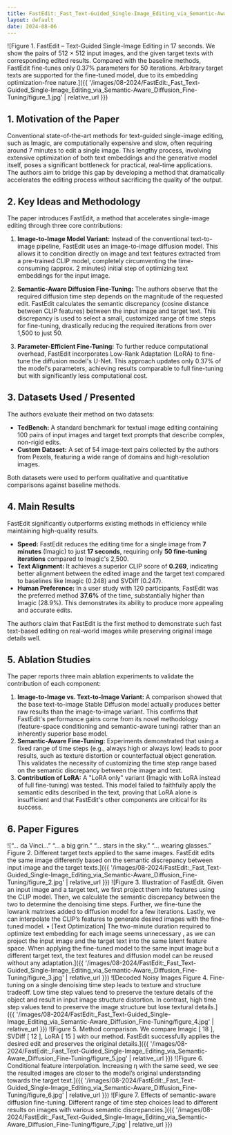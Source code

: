 ```yaml
---
title: FastEdit:_Fast_Text-Guided_Single-Image_Editing_via_Semantic-Aware_Diffusion_Fine-Tuning
layout: default
date: 2024-08-06
---
```

![Figure 1. FastEdit – Text-Guided Single-Image Editing in 17 seconds. We show the pairs of 512 × 512 input images, and the given target texts with corresponding edited results. Compared with the baseline methods, FastEdit fine-tunes only 0.37% parameters for 50 iterations. Arbitrary target texts are supported for the fine-tuned model, due to its embedding optimization-free nature.]({{ '/images/08-2024/FastEdit:_Fast_Text-Guided_Single-Image_Editing_via_Semantic-Aware_Diffusion_Fine-Tuning/figure_1.jpg' | relative_url }})
## 1. Motivation of the Paper
Conventional state-of-the-art methods for text-guided single-image editing, such as Imagic, are computationally expensive and slow, often requiring around 7 minutes to edit a single image. This lengthy process, involving extensive optimization of both text embeddings and the generative model itself, poses a significant bottleneck for practical, real-time applications. The authors aim to bridge this gap by developing a method that dramatically accelerates the editing process without sacrificing the quality of the output.

## 2. Key Ideas and Methodology
The paper introduces FastEdit, a method that accelerates single-image editing through three core contributions:

1.  **Image-to-Image Model Variant:** Instead of the conventional text-to-image pipeline, FastEdit uses an image-to-image diffusion model. This allows it to condition directly on image and text features extracted from a pre-trained CLIP model, completely circumventing the time-consuming (approx. 2 minutes) initial step of optimizing text embeddings for the input image.

2.  **Semantic-Aware Diffusion Fine-Tuning:** The authors observe that the required diffusion time step depends on the magnitude of the requested edit. FastEdit calculates the semantic discrepancy (cosine distance between CLIP features) between the input image and target text. This discrepancy is used to select a small, customized range of time steps for fine-tuning, drastically reducing the required iterations from over 1,500 to just 50.

3.  **Parameter-Efficient Fine-Tuning:** To further reduce computational overhead, FastEdit incorporates Low-Rank Adaptation (LoRA) to fine-tune the diffusion model's U-Net. This approach updates only 0.37% of the model's parameters, achieving results comparable to full fine-tuning but with significantly less computational cost.

## 3. Datasets Used / Presented
The authors evaluate their method on two datasets:
*   **TedBench:** A standard benchmark for textual image editing containing 100 pairs of input images and target text prompts that describe complex, non-rigid edits.
*   **Custom Dataset:** A set of 54 image-text pairs collected by the authors from Pexels, featuring a wide range of domains and high-resolution images.

Both datasets were used to perform qualitative and quantitative comparisons against baseline methods.

## 4. Main Results
FastEdit significantly outperforms existing methods in efficiency while maintaining high-quality results.

*   **Speed:** FastEdit reduces the editing time for a single image from **7 minutes** (Imagic) to just **17 seconds**, requiring only **50 fine-tuning iterations** compared to Imagic's 2,500.
*   **Text Alignment:** It achieves a superior CLIP score of **0.269**, indicating better alignment between the edited image and the target text compared to baselines like Imagic (0.248) and SVDiff (0.247).
*   **Human Preference:** In a user study with 120 participants, FastEdit was the preferred method **37.6%** of the time, substantially higher than Imagic (28.9%). This demonstrates its ability to produce more appealing and accurate edits.

The authors claim that FastEdit is the first method to demonstrate such fast text-based editing on real-world images while preserving original image details well.

## 5. Ablation Studies
The paper reports three main ablation experiments to validate the contribution of each component:

1.  **Image-to-Image vs. Text-to-Image Variant:** A comparison showed that the base text-to-image Stable Diffusion model actually produces better raw results than the image-to-image variant. This confirms that FastEdit's performance gains come from its novel methodology (feature-space conditioning and semantic-aware tuning) rather than an inherently superior base model.
2.  **Semantic-Aware Fine-Tuning:** Experiments demonstrated that using a fixed range of time steps (e.g., always high or always low) leads to poor results, such as texture distortion or counterfactual object generation. This validates the necessity of customizing the time step range based on the semantic discrepancy between the image and text.
3.  **Contribution of LoRA:** A "LoRA only" variant (Imagic with LoRA instead of full fine-tuning) was tested. This model failed to faithfully apply the semantic edits described in the text, proving that LoRA alone is insufficient and that FastEdit's other components are critical for its success.

## 6. Paper Figures
![“… da Vinci...” “… a big grin.” “… stars in the sky.” “… wearing glasses.” Figure 2. Different target texts applied to the same images. FastEdit edits the same image differently based on the semantic discrepancy between input image and the target texts.]({{ '/images/08-2024/FastEdit:_Fast_Text-Guided_Single-Image_Editing_via_Semantic-Aware_Diffusion_Fine-Tuning/figure_2.jpg' | relative_url }})
![Figure 3. Illustration of FastEdit. Given an input image and a target text, we first project them into features using the CLIP model. Then, we calculate the semantic discrepancy between the two to determine the denoising time steps. Further, we fine-tune the lowrank matrixes added to diffusion model for a few iterations. Lastly, we can interpolate the CLIP’s features to generate desired images with the fine-tuned model. • [Text Optimization] The two-minute duration required to optimize text embedding for each image seems unnecessary , as we can project the input image and the target text into the same latent feature space. When applying the fine-tuned model to the same input image but a different target text, the text features and diffusion model can be reused without any adaptation.]({{ '/images/08-2024/FastEdit:_Fast_Text-Guided_Single-Image_Editing_via_Semantic-Aware_Diffusion_Fine-Tuning/figure_3.jpg' | relative_url }})
![Decoded Noisy Images Figure 4. Fine-tuning on a single denoising time step leads to texture and structure tradeoff. Low time step values tend to preserve the texture details of the object and result in input image structure distortion. In contrast, high time step values tend to preserve the image structure but lose textural details.]({{ '/images/08-2024/FastEdit:_Fast_Text-Guided_Single-Image_Editing_via_Semantic-Aware_Diffusion_Fine-Tuning/figure_4.jpg' | relative_url }})
![Figure 5. Method comparison. We compare Imagic [ 18 ], SVDiff [ 12 ], LoRA [ 15 ] with our method. FastEdit successfully applies the desired edit and preserves the original details.]({{ '/images/08-2024/FastEdit:_Fast_Text-Guided_Single-Image_Editing_via_Semantic-Aware_Diffusion_Fine-Tuning/figure_5.jpg' | relative_url }})
![Figure 6. Conditional feature interpolation. Increasing η with the same seed, we see the resulted images are closer to the model’s original understanding towards the target text.]({{ '/images/08-2024/FastEdit:_Fast_Text-Guided_Single-Image_Editing_via_Semantic-Aware_Diffusion_Fine-Tuning/figure_6.jpg' | relative_url }})
![Figure 7. Effects of semantic-aware diffusion fine-tuning. Different range of time step choices lead to different results on images with various semantic discrepancies.]({{ '/images/08-2024/FastEdit:_Fast_Text-Guided_Single-Image_Editing_via_Semantic-Aware_Diffusion_Fine-Tuning/figure_7.jpg' | relative_url }})
